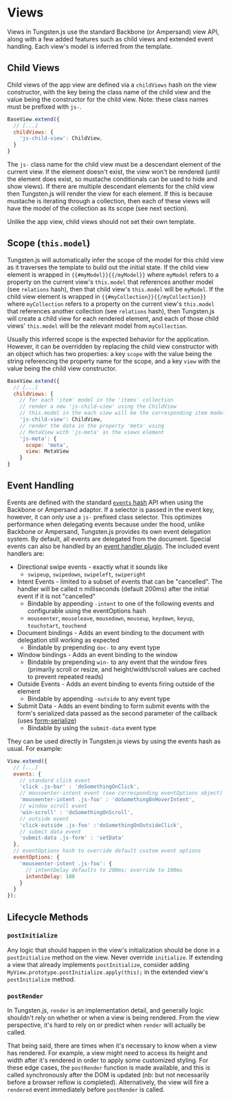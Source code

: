 # Views

Views in Tungsten.js use the standard Backbone (or Ampersand) view API, along with a few added features such as child views and extended event handling.  Each view's model is inferred from the template.

## Child Views

Child views of the app view are defined via a `childViews` hash on the view constructor, with the key being the class name of the child view and the value being the constructor for the child view.  Note: these class names must be prefixed with `js-`.

```javascript
BaseView.extend({
  // [...]
  childViews: {
    'js-child-view': ChildView,
  }
}
```

The `js-` class name for the child view must be a descendant element of the current view.  If the element doesn't exist, the view won't be rendered (until the element does exist, so mustache conditionals can be used to hide and show views).  If there are multiple descendant elements for the child view then Tungsten.js will render the view for each element.  If this is because mustache is iterating through a collection, then each of these views will have the model of the collection as its scope (see next section).

Unlike the app view, child views should not set their own template.

## Scope (`this.model`)

Tungsten.js will automatically infer the scope of the model for this child view as it traverses the template to build out the initial state.  If the child view element is wrapped in `{{#myModel}}{{/myModel}}` where `myModel` refers to a property on the current view's `this.model` that references another model (see `relations` hash), then that child view's `this.model` will be `myModel`.   If the child view element is wrapped in `{{#myCollection}}{{/myCollection}}` where `myCollection` refers to a property on the current view's `this.model` that references another collection (see `relations` hash), then Tungsten.js will create a child view for each rendered element, and each of those child views' `this.model` will be the relevant model from `myCollection`.

Usually this inferred scope is the expected behavior for the application.  However, it can be overridden by replacing the child view constructor with an object which has two properties: a key `scope` with the value being the string referencing the property name for the scope, and a key `view` with the value being the child view constructor.

```javascript
BaseView.extend({
  // [...]
  childViews: {
    // for each 'item' model in the 'items' collection
    // render a new 'js-child-view' using the ChildView
    // this.model in the each view will be the corresponding item model
    'js-child-view': ChildView,
    // render the data in the property 'meta' using
    // MetaView with 'js-meta' as the views element
    'js-meta': {
      scope: 'meta',
      view: MetaView
    }
}
```

## Event Handling

Events are defined with the standard [`events` hash](http://backbonejs.org/#View-events) API when using the Backbone or Ampersand adaptor.  If a selector is passed in the event key, however, it can only use a `js-` prefixed class selector.  This optimizes performance when delegating events because under the hood, unlike Backbone or Ampersand, Tungsten.js provides its own event delegation system.  By default, all events are delegated from the document.  Special events can also be handled by an [event handler plugin](https://github.com/wayfair/tungstenjs/tree/master/src/event/handlers).  The included event handlers are:

* Directional swipe events - exactly what it sounds like
    * `swipeup`, `swipedown`, `swipeleft`, `swiperight`
* Intent Events - limited to a subset of events that can be "cancelled". The handler will be called n milliseconds (default 200ms) after the initial event if it is not "cancelled"
    * Bindable by appending `-intent` to one of the following events and configurable using the eventOptions hash
    * `mouseenter`, `mouseleave`, `mousedown`, `mouseup`, `keydown`, `keyup`, `touchstart`, `touchend`
* Document bindings - Adds an event binding to the document with delegation still working as expected
    * Bindable by prepending `doc-` to any event type
* Window bindings - Adds an event binding to the window
    * Bindable by prepending `win-` to any event that the window fires (primarily scroll or resize, and height/width/scroll values are cached to prevent repeated reads)
* Outside Events - Adds an event binding to events firing outside of the element
    * Bindable by appending `-outside` to any event type
* Submit Data - Adds an event binding to form submit events with the form's serialized data passed as the second parameter of the callback (uses [form-serialize](https://github.com/defunctzombie/form-serialize))
    * Bindable by using the `submit-data` event type

They can be used directly in Tungsten.js views by using the events hash as usual.  For example:

```javascript
View.extend({
  // [...]
  events: {
    // standard click event
    'click .js-bar' : 'doSomethingOnClick',
    // mouseenter-intent event (see corresponding eventOptions object)
    'mouseenter-intent .js-foo' : 'doSomethingOnHoverIntent',
    // window scroll event
    'win-scroll' : 'doSomethingOnScroll',
    // outside event
    'click-outside .js-foo' :'doSomethingOnOutsideClick',
    // submit data event
    'submit-data .js-form' : 'setData'
  },
  // eventOptions hash to override default custom event options
  eventOptions: {
    'mouseenter-intent .js-foo': {
      // intentDelay defaults to 200ms; override to 100ms
      intentDelay: 100
    }
  }
});
```

## Lifecycle Methods

### `postInitialize`

Any logic that should happen in the view's initialization should be done in a `postInitialize` method on the view.  Never override `initialize`.  If extending a view that already implements `postInitialize`, consider adding `MyView.prototype.postInitialize.apply(this);` in the extended view's `postInitialize` method.

### `postRender`

In Tungsten.js, `render` is an implementation detail, and generally logic shouldn't rely on whether or when a view is being rendered.  From the view perspective, it's hard to rely on or predict when `render` will actually be called.

That being said, there are times when it's necessary to know when a view has rendered.  For example, a view might need to access its height and width after it's rendered in order to apply some customized styling.  For these edge cases, the `postRender` function is made available, and this is called synchronously after the DOM is updated (nb: but not necessarily before a browser reflow is completed).  Alternatively, the view will fire a `rendered` event immediately before `postRender` is called.